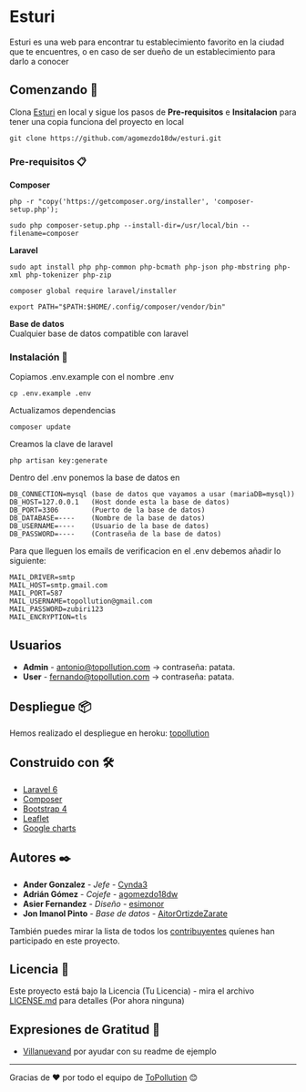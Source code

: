 # Esturi

Esturi es una web para encontrar tu establecimiento favorito en la ciudad que te encuentres, o en caso de ser dueño de un establecimiento para darlo a conocer

## Comenzando 🚀

Clona [Esturi](https://github.com/agomezdo18dw/esturi) en local y sigue los pasos de **Pre-requisitos** e **Insitalacion** para tener una copia funciona del proyecto en local
```
git clone https://github.com/agomezdo18dw/esturi.git
```

### Pre-requisitos 📋

**Composer**
```
php -r "copy('https://getcomposer.org/installer', 'composer-setup.php');
```
```
sudo php composer-setup.php --install-dir=/usr/local/bin --filename=composer
```

**Laravel**
```
sudo apt install php php-common php-bcmath php-json php-mbstring php-xml php-tokenizer php-zip
```
```
composer global require laravel/installer
```
```
export PATH="$PATH:$HOME/.config/composer/vendor/bin"
```

**Base de datos**<br>
Cualquier base de datos compatible con laravel

### Instalación 🔧

Copiamos .env.example con el nombre .env
```
cp .env.example .env
```

Actualizamos dependencias
```
composer update
```

Creamos la clave de laravel
```
php artisan key:generate
```

Dentro del .env ponemos la base de datos en
```
DB_CONNECTION=mysql (base de datos que vayamos a usar (mariaDB=mysql))
DB_HOST=127.0.0.1   (Host donde esta la base de datos)
DB_PORT=3306        (Puerto de la base de datos)
DB_DATABASE=----    (Nombre de la base de datos)
DB_USERNAME=----    (Usuario de la base de datos)
DB_PASSWORD=----    (Contraseña de la base de datos)
```

Para que lleguen los emails de verificacion en el .env debemos añadir lo siguiente:
```
MAIL_DRIVER=smtp
MAIL_HOST=smtp.gmail.com
MAIL_PORT=587
MAIL_USERNAME=topollution@gmail.com
MAIL_PASSWORD=zubiri123
MAIL_ENCRYPTION=tls
```

## Usuarios

- **Admin** - antonio@topollution.com -> contraseña: patata.
- **User** - fernando@topollution.com -> contraseña: patata.

## Despliegue 📦

Hemos realizado el despliegue en heroku: [topollution](https://topollution.herokuapp.com/)

## Construido con 🛠️

* [Laravel 6](https://laravel.com/)
* [Composer](https://getcomposer.org/)
* [Bootstrap 4](https://getbootstrap.com/)
* [Leaflet](https://leafletjs.com)
* [Google charts](https://developers.google.com/chart)

## Autores ✒️

* **Ander Gonzalez** - *Jefe* - [Cynda3](https://github.com/Cynda3)
* **Adrián Gómez** - *Cojefe* - [agomezdo18dw](https://github.com/agomezdo18dw)
* **Asier Fernandez** - *Diseño* - [esimonor](https://github.com/esimonor)
* **Jon Imanol Pinto** - *Base de datos* - [AitorOrtizdeZarate](https://github.com/AitorOrtizdeZarate)

También puedes mirar la lista de todos los [contribuyentes](https://github.com/Cynda3/ToPollution/graphs/contributors) quíenes han participado en este proyecto. 

## Licencia 📄

Este proyecto está bajo la Licencia (Tu Licencia) - mira el archivo [LICENSE.md](LICENSE.md) para detalles  (Por ahora ninguna)

## Expresiones de Gratitud 🎁

* [Villanuevand](https://github.com/Villanuevand) por ayudar con su readme de ejemplo



---
Gracias de ❤️ por todo el equipo de [ToPollution](https://github.com/Cynda3/ToPollution) 😊